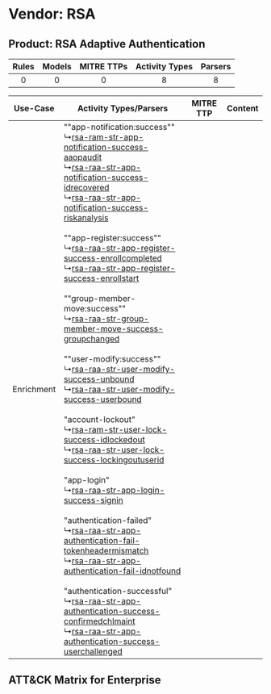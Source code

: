 Vendor: RSA
===========
Product: RSA Adaptive Authentication
------------------------------------
| Rules | Models | MITRE TTPs | Activity Types | Parsers |
|:-----:|:------:|:----------:|:--------------:|:-------:|
|   0   |   0    |     0      |       8        |    8    |

|  Use-Case  | Activity Types/Parsers    | MITRE TTP | Content    |
|:----------:| ---- | --------- | ---- |
| Enrichment |  ""app-notification:success""<br> ↳[rsa-ram-str-app-notification-success-aaopaudit](Ps/pC_rsaramstrappnotificationsuccessaaopaudit.md)<br> ↳[rsa-raa-str-app-notification-success-idrecovered](Ps/pC_rsaraastrappnotificationsuccessidrecovered.md)<br> ↳[rsa-raa-str-app-notification-success-riskanalysis](Ps/pC_rsaraastrappnotificationsuccessriskanalysis.md)<br><br> ""app-register:success""<br> ↳[rsa-raa-str-app-register-success-enrollcompleted](Ps/pC_rsaraastrappregistersuccessenrollcompleted.md)<br> ↳[rsa-raa-str-app-register-success-enrollstart](Ps/pC_rsaraastrappregistersuccessenrollstart.md)<br><br> ""group-member-move:success""<br> ↳[rsa-raa-str-group-member-move-success-groupchanged](Ps/pC_rsaraastrgroupmembermovesuccessgroupchanged.md)<br><br> ""user-modify:success""<br> ↳[rsa-raa-str-user-modify-success-unbound](Ps/pC_rsaraastrusermodifysuccessunbound.md)<br> ↳[rsa-raa-str-user-modify-success-userbound](Ps/pC_rsaraastrusermodifysuccessuserbound.md)<br><br> "account-lockout"<br> ↳[rsa-ram-str-user-lock-success-idlockedout](Ps/pC_rsaramstruserlocksuccessidlockedout.md)<br> ↳[rsa-raa-str-user-lock-success-lockingoutuserid](Ps/pC_rsaraastruserlocksuccesslockingoutuserid.md)<br><br> "app-login"<br> ↳[rsa-raa-str-app-login-success-signin](Ps/pC_rsaraastrapploginsuccesssignin.md)<br><br> "authentication-failed"<br> ↳[rsa-raa-str-app-authentication-fail-tokenheadermismatch](Ps/pC_rsaraastrappauthenticationfailtokenheadermismatch.md)<br> ↳[rsa-raa-str-app-authentication-fail-idnotfound](Ps/pC_rsaraastrappauthenticationfailidnotfound.md)<br><br> "authentication-successful"<br> ↳[rsa-raa-str-app-authentication-success-confirmedchlmaint](Ps/pC_rsaraastrappauthenticationsuccessconfirmedchlmaint.md)<br> ↳[rsa-raa-str-app-authentication-success-userchallenged](Ps/pC_rsaraastrappauthenticationsuccessuserchallenged.md)<br> |    | [](RM/r_m_rsa_rsa_adaptive_authentication_Enrichment.md) |

ATT&CK Matrix for Enterprise
----------------------------
